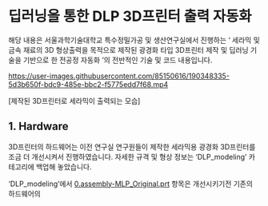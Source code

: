 # 딥러닝을 통한 DLP 3D프린터 출력 자동화

해당 내용은 서울과학기술대학교 특수정밀가공 및 생산연구실에서 진행하는 ‘ 세라믹 및 금속 재료의 3D 형상출력을 목적으로 제작된 광경화 타입 3D프린터 제작 및 딥러닝 기술을 기반으로 한 전공정 자동화 ’의 전반적인 기술 및 코드 내용입니다. 

https://user-images.githubusercontent.com/85150616/190348335-5d3b650f-bdc9-485e-bbc2-f5775edd7f68.mp4


[제작된 3D프린터로 세라믹이 출력되는 모습]


## 1. Hardware

3D프린터의 하드웨어는 이전 연구실 연구원들이 제작한 세라믹용 광경화 3D프린터를 조금 더 개선시켜서 진행하였습니다. 자세한 규격 및 형상 정보는 ‘DLP_modeling’ 카테고리에 백업해 놓았습니다.

‘DLP_modeling’에서 [0.assembly-MLP_Original.prt](https://github.com/JinkyoJB/DLP_auto/blob/main/DLP_modeling/0.assembly-MLP_Original.prt) 항목은 개선시키기전 기존의 하드웨어의

